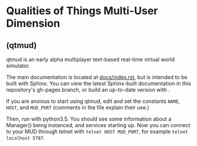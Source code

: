 # Qualities of Things Multi-User Dimension
## (qtmud)

qtmud is an early alpha multiplayer text-based real-time virtual world simulator.

The main documentation is located at [docs/index.rst](docs/index.rst), but 
is intended to be built with Sphinx. You can view the latest Sphinx-built 
documentation in this repository's gh-pages branch, or build an up-to-date 
version with [](docs/build_docs.sh).

If you are anxious to start using qtmud, edit [](__init__.py) and set the 
constants `NAME`, `HOST`, and `MUD_PORT` (comments in the file explain their use.)

Then, run [](run.py) with python3.5. You should see some information about a 
Manager() being instanced, and services starting up. Now you can connect to 
your MUD through telnet with `telnet HOST MUD_PORT`, for example 
`telnet localhost 5787`.
